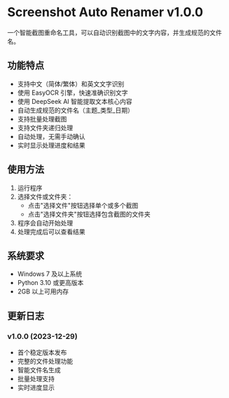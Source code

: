 # Screenshot Auto Renamer v1.0.0

一个智能截图重命名工具，可以自动识别截图中的文字内容，并生成规范的文件名。

## 功能特点

- 支持中文（简体/繁体）和英文文字识别
- 使用 EasyOCR 引擎，快速准确识别文字
- 使用 DeepSeek AI 智能提取文本核心内容
- 自动生成规范的文件名（主题_类型_日期）
- 支持批量处理截图
- 支持文件夹递归处理
- 自动处理，无需手动确认
- 实时显示处理进度和结果

## 使用方法

1. 运行程序
2. 选择文件或文件夹：
   - 点击"选择文件"按钮选择单个或多个截图
   - 点击"选择文件夹"按钮选择包含截图的文件夹
3. 程序会自动开始处理
4. 处理完成后可以查看结果

## 系统要求

- Windows 7 及以上系统
- Python 3.10 或更高版本
- 2GB 以上可用内存

## 更新日志

### v1.0.0 (2023-12-29)
- 首个稳定版本发布
- 完整的文件处理功能
- 智能文件名生成
- 批量处理支持
- 实时进度显示 